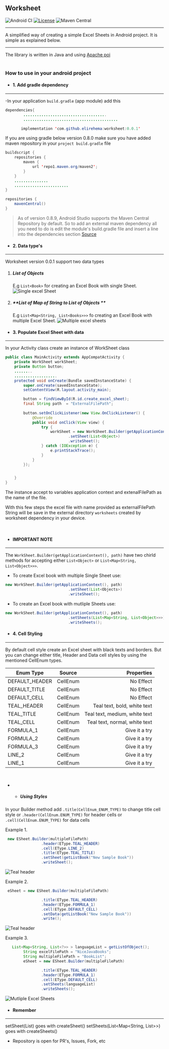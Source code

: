 ## **Worksheet** 
  ![Android CI](https://github.com/elirehema/arcolios/workflows/Android%20CI/badge.svg) [![License](https://img.shields.io/badge/License-Apache%202.0-blue.svg)](https://opensource.org/licenses/Apache-2.0) ![Maven Central](https://img.shields.io/badge/maven--central-v0.0.1-brightgreen)

---

A simplified way of creating a simple Excel Sheets in Android project. It is simple as explained below.

---
The library is written in Java and using [Apache poi](http://poi.apache.org/index.html)
<br><br>
### **How to use in your android project**
- #### **1. Add gradle dependency** 
---

-In your application `build.gradle` (app module) add this 
```java
dependencies{
        .....................................
        ..........................................

       implementation 'com.github.elirehema:worksheet:0.0.1'
```
If you are using gradle below version 0.8.0 make sure you have added maven repository in your `project build.gradle` file
```java
buildscript { 
    repositories { 
        maven { 
            url 'repo1.maven.org/maven2'; 
        } 
    } 
    ...............
    ........................
} 

repositories {
    mavenCentral()
}

```
>As of version 0.8.9, Android Studio supports the Maven Central Repository by default. So to add an external maven dependency all you need to do is edit the module's build.gradle file and insert a line into the dependencies section [Source](https://stackoverflow.com/a/26630422/7098524)

-  #### **2. Data type's**
---
Worksheet  version 0.0.1 support two data types
      
1. ##### **List of Objects**
    E.g `List<Book>` for creating an Excel Book with single Sheet. 
    ![Single excel Sheet](https://raw.githubusercontent.com/elirehema/arcolis/master/img/single_sheet.png)
    
2. ##### **List of Map of String to List of Objects **
    E.g `List<Map<String, List<Books>>>` fo creating an Excel Book with multiple Excel Sheet.
    ![Multiple excel sheets](https://raw.githubusercontent.com/elirehema/arcolis/master/img/Screenshot%20from%202020-08-24%2020-00-18.png)


    
- #### **3. Populate Excel Sheet with data**
---
In your Activity class create an instance of WorkSheet class
```java 
public class MainActivity extends AppCompatActivity {
    private WorkSheet workSheet;
    private Button button;
    ........
    ...................
    protected void onCreate(Bundle savedInstanceState) {
        super.onCreate(savedInstanceState);
        setContentView(R.layout.activity_main);

        button = findViewById(R.id.create_excel_sheet);
        final String path  = "ExternalFilePath";
        
        button.setOnClickListener(new View.OnClickListener() {
            @Override
            public void onClick(View view) {
                try {
                    workSheet = new WorkSheet.Builder(getApplicationContext(), path)
                            .setSheet(List<Object>)
                            .writeSheet();
                } catch (IOException e) {
                    e.printStackTrace();
                }
            }
        });


    }
}

```
The instance accept to variables application context and extenalFilePath as the name of the file.

With this few steps the excel file with name provided as externalFilePath String will be save in the external directory `worksheets` created by worksheet dependency in your device. 

<br>

- #### **IMPORTANT NOTE**
---
The `WorkSheet.Builder(getApplicationContext(), path)` have two chirld methods for accepting either ``List<Object>`` or `List<Map<String, List<Object>>>`.

- To create Excel book with multiple Single Sheet use:
```java
new WorkSheet.Builder(getApplicationContext(), path)
                            .setSheet(List<Objects>)
                            .writeSheet();
```
- To create an Excel book with mutliple Sheets use:

```java 
new WorkSheet.Builder(getApplicationContext(), path)
                            .setSheets(List<Map<String, List<Object>>>)
                            .writeSheets();
```

- #### **4. Cell Styling**
---
By default cell style create an Excel sheet with black texts and borders. But you can change either title, Header and Data cell styles by using the mentioned CellEnum types.

| Enum Type      |        Source       | Properties    |
| ---------------|:-------------------:|--------------:|
| DEFAULT_HEADER | CellEnum            | No Effect     |
| DEFAULT_TITLE  | CellEnum            | No Effect     |
| DEFAULT_CELL   |   CellEnum          |No Effect     |
| TEAL_HEADER    | CellEnum            |Teal text, bold,  white text |
| TEAL_TITLE     | CellEnum            |Teal text, medium,  white text |
| TEAL_CELL      | CellEnum            | Teal text, normal,  white text |
| FORMULA_1      | CellEnum            | Give it a try  |
| FORMULA_2      |  CellEnum           | Give it a try  |
| FORMULA_3      |  CellEnum           | Give it a try  |
| LINE_2         | CellEnum            |Give it a try  |
| LINE_1         |  CellEnum           |Give it a try  |

<br>

- - ##### **Using Styles**
In your Builder method add `.title(CellEnum_ENUM_TYPE)` to change title cell style or `.header(CellEnum.ENUM_TYPE)` for header cells or `.cell(CellEnum.ENUM_TYPE)` for data cells 


Example 1.

```java 
 new ESheet.Builder(multipleFilePath)
                .header(EType.TEAL_HEADER)
                .cell(EType.LINE_2)
                .title(EType.TEAL_TITLE)
                .setSheet(getListBook("New Sample Book"))
                .writeSheet();
```
![Teal header](https://github.com/elirehema/arcolis/blob/master/img/style_1.png?raw=true)

Example 2.

```java
 eSheet = new ESheet.Builder(multipleFilePath)

                .title(EType.TEAL_HEADER)
                .header(EType.FORMULA_1)
                .cell(EType.DEFAULT_CELL)
                .setData(getListBook("New Sample Book"))
                .write();
```
![Teal header](https://github.com/elirehema/arcolis/blob/master/img/exmple_1.png?raw=true)

Example 3.
```java
   List<Map<String, List<?>> > languageList = getListOfObject();
        String excelFilePath = "NiceJavaBooks";
        String multipleFilePath = "BookList";
        eSheet = new ESheet.Builder(multipleFilePath)

                .title(EType.TEAL_HEADER)
                .header(EType.FORMULA_1)
                .cell(EType.DEFAULT_CELL)
                .setSheets(languageList)
                .writeSheets();
```
![Mutliple Excel Sheets](https://github.com/elirehema/arcolis/blob/master/img/ezgif.com-video-to-gif.gif?raw=true)
- #### **Remember**
---
setSheet(List<Objects>)  goes with  createSheet()
setSheets(List<Map<String, List<Object>>>) goes   with createSheets()

- Repository is open for PR's, Issues, Fork, etc
